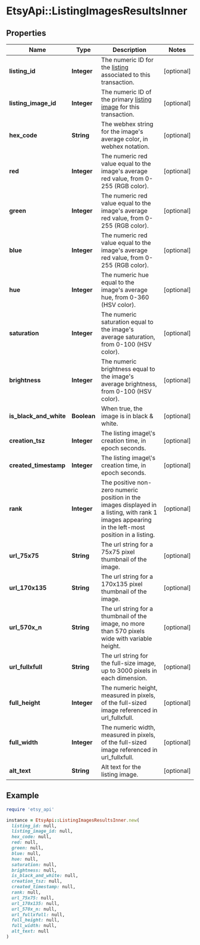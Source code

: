 # EtsyApi::ListingImagesResultsInner

## Properties

| Name | Type | Description | Notes |
| ---- | ---- | ----------- | ----- |
| **listing_id** | **Integer** | The numeric ID for the [listing](/documentation/reference#tag/ShopListing) associated to this transaction. | [optional] |
| **listing_image_id** | **Integer** | The numeric ID of the primary [listing image](/documentation/reference#tag/ShopListing-Image) for this transaction. | [optional] |
| **hex_code** | **String** | The webhex string for the image&#39;s average color, in webhex notation. | [optional] |
| **red** | **Integer** | The numeric red value equal to the image&#39;s average red value, from 0-255 (RGB color). | [optional] |
| **green** | **Integer** | The numeric red value equal to the image&#39;s average red value, from 0-255 (RGB color). | [optional] |
| **blue** | **Integer** | The numeric red value equal to the image&#39;s average red value, from 0-255 (RGB color). | [optional] |
| **hue** | **Integer** | The numeric hue equal to the image&#39;s average hue, from 0-360 (HSV color). | [optional] |
| **saturation** | **Integer** | The numeric saturation equal to the image&#39;s average saturation, from 0-100 (HSV color). | [optional] |
| **brightness** | **Integer** | The numeric brightness equal to the image&#39;s average brightness, from 0-100 (HSV color). | [optional] |
| **is_black_and_white** | **Boolean** | When true, the image is in black &amp; white. | [optional] |
| **creation_tsz** | **Integer** | The listing image\\&#39;s creation time, in epoch seconds. | [optional] |
| **created_timestamp** | **Integer** | The listing image\\&#39;s creation time, in epoch seconds. | [optional] |
| **rank** | **Integer** | The positive non-zero numeric position in the images displayed in a listing, with rank 1 images appearing in the left-most position in a listing. | [optional] |
| **url_75x75** | **String** | The url string for a 75x75 pixel thumbnail of the image. | [optional] |
| **url_170x135** | **String** | The url string for a 170x135 pixel thumbnail of the image. | [optional] |
| **url_570x_n** | **String** | The url string for a thumbnail of the image, no more than 570 pixels wide with variable height. | [optional] |
| **url_fullxfull** | **String** | The url string for the full-size image, up to 3000 pixels in each dimension. | [optional] |
| **full_height** | **Integer** | The numeric height, measured in pixels, of the full-sized image referenced in url_fullxfull. | [optional] |
| **full_width** | **Integer** | The numeric width, measured in pixels, of the full-sized image referenced in url_fullxfull. | [optional] |
| **alt_text** | **String** | Alt text for the listing image. | [optional] |

## Example

```ruby
require 'etsy_api'

instance = EtsyApi::ListingImagesResultsInner.new(
  listing_id: null,
  listing_image_id: null,
  hex_code: null,
  red: null,
  green: null,
  blue: null,
  hue: null,
  saturation: null,
  brightness: null,
  is_black_and_white: null,
  creation_tsz: null,
  created_timestamp: null,
  rank: null,
  url_75x75: null,
  url_170x135: null,
  url_570x_n: null,
  url_fullxfull: null,
  full_height: null,
  full_width: null,
  alt_text: null
)
```

